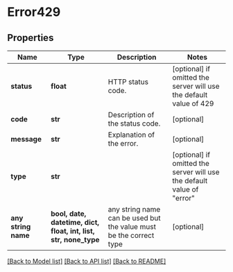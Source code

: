 # Error429


## Properties
Name | Type | Description | Notes
------------ | ------------- | ------------- | -------------
**status** | **float** | HTTP status code. | [optional]  if omitted the server will use the default value of 429
**code** | **str** | Description of the status code. | [optional] 
**message** | **str** | Explanation of the error. | [optional] 
**type** | **str** |  | [optional]  if omitted the server will use the default value of "error"
**any string name** | **bool, date, datetime, dict, float, int, list, str, none_type** | any string name can be used but the value must be the correct type | [optional]

[[Back to Model list]](../README.md#documentation-for-models) [[Back to API list]](../README.md#documentation-for-api-endpoints) [[Back to README]](../README.md)


